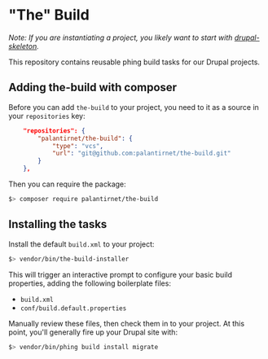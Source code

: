 # "The" Build

_Note: If you are instantiating a project, you likely want to start with [drupal-skeleton](https://github.com/palantirnet/drupal-skeleton)._

This repository contains reusable phing build tasks for our Drupal projects.

## Adding the-build with composer

Before you can add `the-build` to your project, you need to it as a source in your `repositories` key:

```json
    "repositories": {
        "palantirnet/the-build": {
            "type": "vcs",
            "url": "git@github.com:palantirnet/the-build.git"
        }
    },
```

Then you can require the package:

```sh
$> composer require palantirnet/the-build
```

## Installing the tasks

Install the default `build.xml` to your project:

```sh
$> vendor/bin/the-build-installer
```

This will trigger an interactive prompt to configure your basic build properties, adding the following boilerplate files:

* `build.xml`
* `conf/build.default.properties`

Manually review these files, then check them in to your project. At this point, you'll generally fire up your Drupal site with:

```sh
$> vendor/bin/phing build install migrate
```
